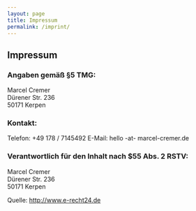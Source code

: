 ```yaml
---
layout: page
title: Impressum
permalink: /imprint/
---
```


## Impressum
### Angaben gemäß §5 TMG:
Marcel Cremer  
Dürener Str. 236  
50171 Kerpen  

### Kontakt:
Telefon:	+49 178 / 7145492
E-Mail:	hello -at- marcel-cremer.de

### Verantwortlich für den Inhalt nach $55 Abs. 2 RSTV:
Marcel Cremer  
Dürener Str. 236  
50171 Kerpen  

Quelle: http://www.e-recht24.de

